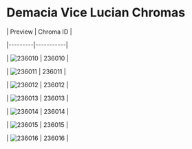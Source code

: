 # Demacia Vice Lucian Chromas


| Preview | Chroma ID |

|---------|-----------|

| ![236010](https://raw.communitydragon.org/latest/plugins/rcp-be-lol-game-data/global/default/v1/champion-chroma-images/236/236010.png) | 236010 |

| ![236011](https://raw.communitydragon.org/latest/plugins/rcp-be-lol-game-data/global/default/v1/champion-chroma-images/236/236011.png) | 236011 |

| ![236012](https://raw.communitydragon.org/latest/plugins/rcp-be-lol-game-data/global/default/v1/champion-chroma-images/236/236012.png) | 236012 |

| ![236013](https://raw.communitydragon.org/latest/plugins/rcp-be-lol-game-data/global/default/v1/champion-chroma-images/236/236013.png) | 236013 |

| ![236014](https://raw.communitydragon.org/latest/plugins/rcp-be-lol-game-data/global/default/v1/champion-chroma-images/236/236014.png) | 236014 |

| ![236015](https://raw.communitydragon.org/latest/plugins/rcp-be-lol-game-data/global/default/v1/champion-chroma-images/236/236015.png) | 236015 |

| ![236016](https://raw.communitydragon.org/latest/plugins/rcp-be-lol-game-data/global/default/v1/champion-chroma-images/236/236016.png) | 236016 |